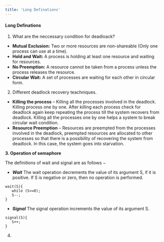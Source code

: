 ```yaml
---
title: 'Long Definations'
---
```


#### Long Definations

1. What are the neccessary condition for deadloack?

- **Mutual Exclusion:** Two or more resources are non-shareable (Only one process can use at a time).
- **Hold and Wait:** A process is holding at least one resource and waiting for resources. 
- **No Preemption:** A resource cannot be taken from a process unless the process releases the resource. 
- **Circular Wait:** A set of processes are waiting for each other in circular form. 

2. Different deadlock recovery teachniques.

- **Killing the process** –
Killing all the processes involved in the deadlock. Killing process one by one. After killing each process check for deadlock again keep repeating the process till the system recovers from deadlock. Killing all the processes one by one helps a system to break circular wait condition.
- **Resource Preemption** –
Resources are preempted from the processes involved in the deadlock, preempted resources are allocated to other processes so that there is a possibility of recovering the system from deadlock. In this case, the system goes into starvation.

**3. Operation of semaphore**

The definitions of wait and signal are as follows −

- **_Wait_**
The wait operation decrements the value of its argument S, if it is positive. If S is negative or zero, then no operation is performed.

```
wait(S){
   while (S<=0);
   S--;
}
```
- **_Signal_**
The signal operation increments the value of its argument S.

```
signal(S){
   S++;
}
```

4. 
